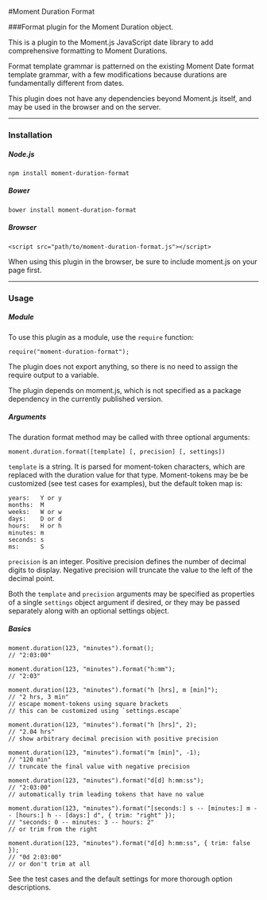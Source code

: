 #Moment Duration Format

###Format plugin for the Moment Duration object.

This is a plugin to the Moment.js JavaScript date library to add comprehensive formatting to Moment Durations.

Format template grammar is patterned on the existing Moment Date format template grammar, with a few modifications because durations are fundamentally different from dates.

This plugin does not have any dependencies beyond Moment.js itself, and may be used in the browser and on the server.

---

### Installation

##### Node.js
`npm install moment-duration-format`

##### Bower
`bower install moment-duration-format`

##### Browser
`<script src="path/to/moment-duration-format.js"></script>`

When using this plugin in the browser, be sure to include moment.js on your page first.

---

### Usage

##### Module

To use this plugin as a module, use the `require` function:
```
require("moment-duration-format");
```

The plugin does not export anything, so there is no need to assign the require output to a variable.

The plugin depends on moment.js, which is not specified as a package dependency in the currently published version.

##### Arguments

The duration format method may be called with three optional arguments:
```
moment.duration.format([template] [, precision] [, settings])
```

`template` is a string. It is parsed for moment-token characters, which are replaced with the duration value for that type.
Moment-tokens may be be customized (see test cases for examples), but the default token map is:
```
years:   Y or y
months:  M
weeks:   W or w
days:    D or d
hours:   H or h
minutes: m
seconds: s
ms:      S
```

`precision` is an integer. Positive precision defines the number of decimal digits to display. Negative precision will truncate the value to the left of the decimal point.

Both the `template` and `precision` arguments may be specified as properties of a single `settings` object argument if desired, or they may be passed separately along with an optional settings object. 


##### Basics
```
moment.duration(123, "minutes").format();
// "2:03:00"

moment.duration(123, "minutes").format("h:mm");
// "2:03"

moment.duration(123, "minutes").format("h [hrs], m [min]");
// "2 hrs, 3 min"
// escape moment-tokens using square brackets
// this can be customized using `settings.escape`

moment.duration(123, "minutes").format("h [hrs]", 2);
// "2.04 hrs"
// show arbitrary decimal precision with positive precision

moment.duration(123, "minutes").format("m [min]", -1);
// "120 min"
// truncate the final value with negative precision

moment.duration(123, "minutes").format("d[d] h:mm:ss");
// "2:03:00"
// automatically trim leading tokens that have no value

moment.duration(123, "minutes").format("[seconds:] s -- [minutes:] m -- [hours:] h -- [days:] d", { trim: "right" });
// "seconds: 0 -- minutes: 3 -- hours: 2"
// or trim from the right

moment.duration(123, "minutes").format("d[d] h:mm:ss", { trim: false });
// "0d 2:03:00"
// or don't trim at all
```

See the test cases and the default settings for more thorough option descriptions.
